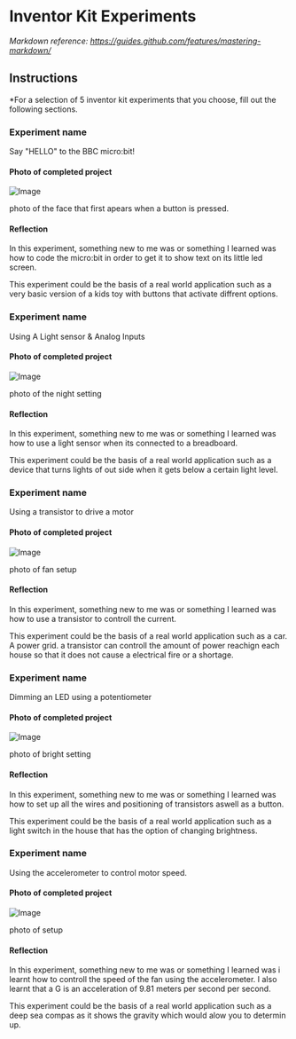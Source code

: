 # Inventor Kit Experiments

*Markdown reference: https://guides.github.com/features/mastering-markdown/*

## Instructions ##

*For a selection of 5 inventor kit experiments that you choose, fill out the following sections.

### Experiment name ###

Say "HELLO" to the BBC micro:bit!
#### Photo of completed project ####


![Image](e4.jpg)

photo of the face that first apears when a button is pressed.

#### Reflection ####

In this experiment, something new to me was or something I learned was how to code the micro:bit in order to get it to show text on its little led screen.


This experiment could be the basis of a real world application such as a very basic version of a kids toy with buttons that activate diffrent options.

### Experiment name ###

Using A Light sensor & Analog Inputs

#### Photo of completed project ####


![Image](e1.jpg)

photo of the night setting

#### Reflection ####

In this experiment, something new to me was or something I learned was how to use a light sensor when its connected to a breadboard.

This experiment could be the basis of a real world application such as a device that turns lights of out side when it gets below a certain light level.

### Experiment name ###

Using a transistor to drive a motor

#### Photo of completed project ####


![Image](e3.jpg)

photo of fan setup

#### Reflection ####

In this experiment, something new to me was or something I learned was how to use a transistor to controll the current.

This experiment could be the basis of a real world application such as a car. A power grid. a transistor can controll the amount of power reachign each house so that it does not cause a electrical fire or a shortage. 

### Experiment name ###

Dimming an LED using a potentiometer

#### Photo of completed project ####


![Image](e2.jpg)

photo of bright setting

#### Reflection ####

In this experiment, something new to me was or something I learned was how to set up all the wires and positioning of transistors aswell as a button.

This experiment could be the basis of a real world application such as a light switch in the house that has the option of changing brightness.

### Experiment name ###

Using the accelerometer to control motor speed.

#### Photo of completed project ####


![Image](e3.jpg)

photo of setup

#### Reflection ####

In this experiment, something new to me was or something I learned was i learnt how to controll the speed of the fan using the accelerometer. I also learnt that a G is an acceleration of 9.81 meters per second per second.

This experiment could be the basis of a real world application such as a deep sea compas as it shows the gravity which would alow you to determin up. 

